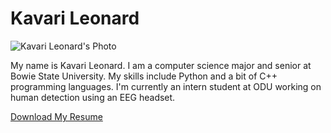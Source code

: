 <!DOCTYPE html>
<html lang="en">
<head>
    <meta charset="UTF-8">
    <meta name="viewport" content="width=device-width, initial-scale=1.0">
    <title>Kavari Leonard Portfolio</title>
    <link rel="stylesheet" href="styles.css">
</head>
<body>
    <div class="container">
        <h1>Kavari Leonard</h1>
        <img src="photo.jpg" alt="Kavari Leonard's Photo">
        <p>My name is Kavari Leonard. I am a computer science major and senior at Bowie State University. My skills include Python and a bit of C++ programming languages. I'm currently an intern student at ODU working on human detection using an EEG headset.</p>
        <p><a href="https://docs.google.com/document/d/1pQ8YnJvgZO31xzqo8SPCstDVn22o3X18/view" target="_blank">Download My Resume</a></p>
    </div>
</body>
</html>
